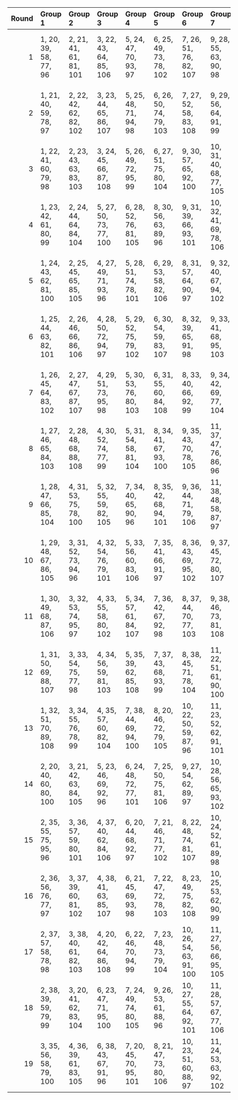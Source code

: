 |   Round | Group 1                | Group 2                | Group 3                | Group 4                | Group 5                | Group 6                 | Group 7                 | Group 8                 | Group 9                 | Group 10                | Group 11                | Group 12                | Group 13                | Group 14          | Group 15          | Group 16           | Group 17           | Group 18           | Group 19           |
|--------:|:-----------------------|:-----------------------|:-----------------------|:-----------------------|:-----------------------|:------------------------|:------------------------|:------------------------|:------------------------|:------------------------|:------------------------|:------------------------|:------------------------|:------------------|:------------------|:-------------------|:-------------------|:-------------------|:-------------------|
|       1 | 1, 20, 39, 58, 77, 96  | 2, 21, 41, 61, 81, 101 | 3, 22, 43, 64, 85, 106 | 5, 24, 47, 70, 93, 97  | 6, 25, 49, 73, 78, 102 | 7, 26, 51, 76, 82, 107  | 9, 28, 55, 63, 90, 98   | 10, 29, 57, 66, 94, 103 | 11, 30, 40, 69, 79, 108 | 13, 32, 44, 75, 87, 99  | 14, 33, 46, 59, 91, 104 | 17, 36, 52, 68, 84, 100 | 18, 37, 54, 71, 88, 105 | 4, 23, 45, 67, 89 | 8, 27, 53, 60, 86 | 12, 31, 42, 72, 83 | 15, 34, 48, 62, 95 | 16, 35, 50, 65, 80 | 19, 38, 56, 74, 92 |
|       2 | 1, 21, 40, 59, 78, 97  | 2, 22, 42, 62, 82, 102 | 3, 23, 44, 65, 86, 107 | 5, 25, 48, 71, 94, 98  | 6, 26, 50, 74, 79, 103 | 7, 27, 52, 58, 83, 108  | 9, 29, 56, 64, 91, 99   | 10, 30, 39, 67, 95, 104 | 13, 33, 45, 76, 88, 100 | 14, 34, 47, 60, 92, 105 | 16, 36, 51, 66, 81, 96  | 17, 37, 53, 69, 85, 101 | 18, 38, 55, 72, 89, 106 | 4, 24, 46, 68, 90 | 8, 28, 54, 61, 87 | 11, 31, 41, 70, 80 | 12, 32, 43, 73, 84 | 15, 35, 49, 63, 77 | 19, 20, 57, 75, 93 |
|       3 | 1, 22, 41, 60, 79, 98  | 2, 23, 43, 63, 83, 103 | 3, 24, 45, 66, 87, 108 | 5, 26, 49, 72, 95, 99  | 6, 27, 51, 75, 80, 104 | 9, 30, 57, 65, 92, 100  | 10, 31, 40, 68, 77, 105 | 12, 33, 44, 74, 85, 96  | 13, 34, 46, 58, 89, 101 | 14, 35, 48, 61, 93, 106 | 16, 37, 52, 67, 82, 97  | 17, 38, 54, 70, 86, 102 | 18, 20, 56, 73, 90, 107 | 4, 25, 47, 69, 91 | 7, 28, 53, 59, 84 | 8, 29, 55, 62, 88  | 11, 32, 42, 71, 81 | 15, 36, 50, 64, 78 | 19, 21, 39, 76, 94 |
|       4 | 1, 23, 42, 61, 80, 99  | 2, 24, 44, 64, 84, 104 | 5, 27, 50, 73, 77, 100 | 6, 28, 52, 76, 81, 105 | 8, 30, 56, 63, 89, 96  | 9, 31, 39, 66, 93, 101  | 10, 32, 41, 69, 78, 106 | 12, 34, 45, 75, 86, 97  | 13, 35, 47, 59, 90, 102 | 14, 36, 49, 62, 94, 107 | 16, 38, 53, 68, 83, 98  | 17, 20, 55, 71, 87, 103 | 18, 21, 57, 74, 91, 108 | 3, 25, 46, 67, 88 | 4, 26, 48, 70, 92 | 7, 29, 54, 60, 85  | 11, 33, 43, 72, 82 | 15, 37, 51, 65, 79 | 19, 22, 40, 58, 95 |
|       5 | 1, 24, 43, 62, 81, 100 | 2, 25, 45, 65, 85, 105 | 4, 27, 49, 71, 93, 96  | 5, 28, 51, 74, 78, 101 | 6, 29, 53, 58, 82, 106 | 8, 31, 57, 64, 90, 97   | 9, 32, 40, 67, 94, 102  | 10, 33, 42, 70, 79, 107 | 12, 35, 46, 76, 87, 98  | 13, 36, 48, 60, 91, 103 | 14, 37, 50, 63, 95, 108 | 16, 20, 54, 69, 84, 99  | 17, 21, 56, 72, 88, 104 | 3, 26, 47, 68, 89 | 7, 30, 55, 61, 86 | 11, 34, 44, 73, 83 | 15, 38, 52, 66, 80 | 18, 22, 39, 75, 92 | 19, 23, 41, 59, 77 |
|       6 | 1, 25, 44, 63, 82, 101 | 2, 26, 46, 66, 86, 106 | 4, 28, 50, 72, 94, 97  | 5, 29, 52, 75, 79, 102 | 6, 30, 54, 59, 83, 107 | 8, 32, 39, 65, 91, 98   | 9, 33, 41, 68, 95, 103  | 10, 34, 43, 71, 80, 108 | 12, 36, 47, 58, 88, 99  | 13, 37, 49, 61, 92, 104 | 16, 21, 55, 70, 85, 100 | 17, 22, 57, 73, 89, 105 | 19, 24, 42, 60, 78, 96  | 3, 27, 48, 69, 90 | 7, 31, 56, 62, 87 | 11, 35, 45, 74, 84 | 14, 38, 51, 64, 77 | 15, 20, 53, 67, 81 | 18, 23, 40, 76, 93 |
|       7 | 1, 26, 45, 64, 83, 102 | 2, 27, 47, 67, 87, 107 | 4, 29, 51, 73, 95, 98  | 5, 30, 53, 76, 80, 103 | 6, 31, 55, 60, 84, 108 | 8, 33, 40, 66, 92, 99   | 9, 34, 42, 69, 77, 104  | 12, 37, 48, 59, 89, 100 | 13, 38, 50, 62, 93, 105 | 15, 21, 54, 68, 82, 96  | 16, 22, 56, 71, 86, 101 | 17, 23, 39, 74, 90, 106 | 19, 25, 43, 61, 79, 97  | 3, 28, 49, 70, 91 | 7, 32, 57, 63, 88 | 10, 35, 44, 72, 81 | 11, 36, 46, 75, 85 | 14, 20, 52, 65, 78 | 18, 24, 41, 58, 94 |
|       8 | 1, 27, 46, 65, 84, 103 | 2, 28, 48, 68, 88, 108 | 4, 30, 52, 74, 77, 99  | 5, 31, 54, 58, 81, 104 | 8, 34, 41, 67, 93, 100 | 9, 35, 43, 70, 78, 105  | 11, 37, 47, 76, 86, 96  | 12, 38, 49, 60, 90, 101 | 13, 20, 51, 63, 94, 106 | 15, 22, 55, 69, 83, 97  | 16, 23, 57, 72, 87, 102 | 17, 24, 40, 75, 91, 107 | 19, 26, 44, 62, 80, 98  | 3, 29, 50, 71, 92 | 6, 32, 56, 61, 85 | 7, 33, 39, 64, 89  | 10, 36, 45, 73, 82 | 14, 21, 53, 66, 79 | 18, 25, 42, 59, 95 |
|       9 | 1, 28, 47, 66, 85, 104 | 4, 31, 53, 75, 78, 100 | 5, 32, 55, 59, 82, 105 | 7, 34, 40, 65, 90, 96  | 8, 35, 42, 68, 94, 101 | 9, 36, 44, 71, 79, 106  | 11, 38, 48, 58, 87, 97  | 12, 20, 50, 61, 91, 102 | 13, 21, 52, 64, 95, 107 | 15, 23, 56, 70, 84, 98  | 16, 24, 39, 73, 88, 103 | 17, 25, 41, 76, 92, 108 | 19, 27, 45, 63, 81, 99  | 2, 29, 49, 69, 89 | 3, 30, 51, 72, 93 | 6, 33, 57, 62, 86  | 10, 37, 46, 74, 83 | 14, 22, 54, 67, 80 | 18, 26, 43, 60, 77 |
|      10 | 1, 29, 48, 67, 86, 105 | 3, 31, 52, 73, 94, 96  | 4, 32, 54, 76, 79, 101 | 5, 33, 56, 60, 83, 106 | 7, 35, 41, 66, 91, 97  | 8, 36, 43, 69, 95, 102  | 9, 37, 45, 72, 80, 107  | 11, 20, 49, 59, 88, 98  | 12, 21, 51, 62, 92, 103 | 13, 22, 53, 65, 77, 108 | 15, 24, 57, 71, 85, 99  | 16, 25, 40, 74, 89, 104 | 19, 28, 46, 64, 82, 100 | 2, 30, 50, 70, 90 | 6, 34, 39, 63, 87 | 10, 38, 47, 75, 84 | 14, 23, 55, 68, 81 | 17, 26, 42, 58, 93 | 18, 27, 44, 61, 78 |
|      11 | 1, 30, 49, 68, 87, 106 | 3, 32, 53, 74, 95, 97  | 4, 33, 55, 58, 80, 102 | 5, 34, 57, 61, 84, 107 | 7, 36, 42, 67, 92, 98  | 8, 37, 44, 70, 77, 103  | 9, 38, 46, 73, 81, 108  | 11, 21, 50, 60, 89, 99  | 12, 22, 52, 63, 93, 104 | 15, 25, 39, 72, 86, 100 | 16, 26, 41, 75, 90, 105 | 18, 28, 45, 62, 79, 96  | 19, 29, 47, 65, 83, 101 | 2, 31, 51, 71, 91 | 6, 35, 40, 64, 88 | 10, 20, 48, 76, 85 | 13, 23, 54, 66, 78 | 14, 24, 56, 69, 82 | 17, 27, 43, 59, 94 |
|      12 | 1, 31, 50, 69, 88, 107 | 3, 33, 54, 75, 77, 98  | 4, 34, 56, 59, 81, 103 | 5, 35, 39, 62, 85, 108 | 7, 37, 43, 68, 93, 99  | 8, 38, 45, 71, 78, 104  | 11, 22, 51, 61, 90, 100 | 12, 23, 53, 64, 94, 105 | 14, 25, 57, 70, 83, 96  | 15, 26, 40, 73, 87, 101 | 16, 27, 42, 76, 91, 106 | 18, 29, 46, 63, 80, 97  | 19, 30, 48, 66, 84, 102 | 2, 32, 52, 72, 92 | 6, 36, 41, 65, 89 | 9, 20, 47, 74, 82  | 10, 21, 49, 58, 86 | 13, 24, 55, 67, 79 | 17, 28, 44, 60, 95 |
|      13 | 1, 32, 51, 70, 89, 108 | 3, 34, 55, 76, 78, 99  | 4, 35, 57, 60, 82, 104 | 7, 38, 44, 69, 94, 100 | 8, 20, 46, 72, 79, 105 | 10, 22, 50, 59, 87, 96  | 11, 23, 52, 62, 91, 101 | 12, 24, 54, 65, 95, 106 | 14, 26, 39, 71, 84, 97  | 15, 27, 41, 74, 88, 102 | 16, 28, 43, 58, 92, 107 | 18, 30, 47, 64, 81, 98  | 19, 31, 49, 67, 85, 103 | 2, 33, 53, 73, 93 | 5, 36, 40, 63, 86 | 6, 37, 42, 66, 90  | 9, 21, 48, 75, 83  | 13, 25, 56, 68, 80 | 17, 29, 45, 61, 77 |
|      14 | 2, 20, 40, 60, 80, 100 | 3, 21, 42, 63, 84, 105 | 5, 23, 46, 69, 92, 96  | 6, 24, 48, 72, 77, 101 | 7, 25, 50, 75, 81, 106 | 9, 27, 54, 62, 89, 97   | 10, 28, 56, 65, 93, 102 | 11, 29, 39, 68, 78, 107 | 13, 31, 43, 74, 86, 98  | 14, 32, 45, 58, 90, 103 | 15, 33, 47, 61, 94, 108 | 17, 35, 51, 67, 83, 99  | 18, 36, 53, 70, 87, 104 | 1, 38, 57, 76, 95 | 4, 22, 44, 66, 88 | 8, 26, 52, 59, 85  | 12, 30, 41, 71, 82 | 16, 34, 49, 64, 79 | 19, 37, 55, 73, 91 |
|      15 | 2, 35, 55, 75, 95, 96  | 3, 36, 57, 59, 80, 101 | 4, 37, 40, 62, 84, 106 | 6, 20, 44, 68, 92, 97  | 7, 21, 46, 71, 77, 102 | 8, 22, 48, 74, 81, 107  | 10, 24, 52, 61, 89, 98  | 11, 25, 54, 64, 93, 103 | 12, 26, 56, 67, 78, 108 | 14, 28, 41, 73, 86, 99  | 15, 29, 43, 76, 90, 104 | 18, 32, 49, 66, 83, 100 | 19, 33, 51, 69, 87, 105 | 1, 34, 53, 72, 91 | 5, 38, 42, 65, 88 | 9, 23, 50, 58, 85  | 13, 27, 39, 70, 82 | 16, 30, 45, 60, 94 | 17, 31, 47, 63, 79 |
|      16 | 2, 36, 56, 76, 77, 97  | 3, 37, 39, 60, 81, 102 | 4, 38, 41, 63, 85, 107 | 6, 21, 45, 69, 93, 98  | 7, 22, 47, 72, 78, 103 | 8, 23, 49, 75, 82, 108  | 10, 25, 53, 62, 90, 99  | 11, 26, 55, 65, 94, 104 | 14, 29, 42, 74, 87, 100 | 15, 30, 44, 58, 91, 105 | 17, 32, 48, 64, 80, 96  | 18, 33, 50, 67, 84, 101 | 19, 34, 52, 70, 88, 106 | 1, 35, 54, 73, 92 | 5, 20, 43, 66, 89 | 9, 24, 51, 59, 86  | 12, 27, 57, 68, 79 | 13, 28, 40, 71, 83 | 16, 31, 46, 61, 95 |
|      17 | 2, 37, 57, 58, 78, 98  | 3, 38, 40, 61, 82, 103 | 4, 20, 42, 64, 86, 108 | 6, 22, 46, 70, 94, 99  | 7, 23, 48, 73, 79, 104 | 10, 26, 54, 63, 91, 100 | 11, 27, 56, 66, 95, 105 | 13, 29, 41, 72, 84, 96  | 14, 30, 43, 75, 88, 101 | 15, 31, 45, 59, 92, 106 | 17, 33, 49, 65, 81, 97  | 18, 34, 51, 68, 85, 102 | 19, 35, 53, 71, 89, 107 | 1, 36, 55, 74, 93 | 5, 21, 44, 67, 90 | 8, 24, 50, 76, 83  | 9, 25, 52, 60, 87  | 12, 28, 39, 69, 80 | 16, 32, 47, 62, 77 |
|      18 | 2, 38, 39, 59, 79, 99  | 3, 20, 41, 62, 83, 104 | 6, 23, 47, 71, 95, 100 | 7, 24, 49, 74, 80, 105 | 9, 26, 53, 61, 88, 96  | 10, 27, 55, 64, 92, 101 | 11, 28, 57, 67, 77, 106 | 13, 30, 42, 73, 85, 97  | 14, 31, 44, 76, 89, 102 | 15, 32, 46, 60, 93, 107 | 17, 34, 50, 66, 82, 98  | 18, 35, 52, 69, 86, 103 | 19, 36, 54, 72, 90, 108 | 1, 37, 56, 75, 94 | 4, 21, 43, 65, 87 | 5, 22, 45, 68, 91  | 8, 25, 51, 58, 84  | 12, 29, 40, 70, 81 | 16, 33, 48, 63, 78 |
|      19 | 3, 35, 56, 58, 79, 100 | 4, 36, 39, 61, 83, 105 | 6, 38, 43, 67, 91, 96  | 7, 20, 45, 70, 95, 101 | 8, 21, 47, 73, 80, 106 | 10, 23, 51, 60, 88, 97  | 11, 24, 53, 63, 92, 102 | 12, 25, 55, 66, 77, 107 | 14, 27, 40, 72, 85, 98  | 15, 28, 42, 75, 89, 103 | 16, 29, 44, 59, 93, 108 | 18, 31, 48, 65, 82, 99  | 19, 32, 50, 68, 86, 104 | 1, 33, 52, 71, 90 | 2, 34, 54, 74, 94 | 5, 37, 41, 64, 87  | 9, 22, 49, 76, 84  | 13, 26, 57, 69, 81 | 17, 30, 46, 62, 78 |